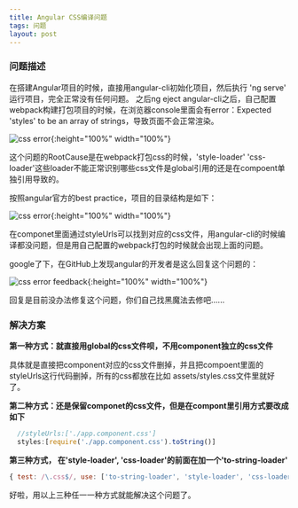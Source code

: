 ```yaml
---
title: Angular CSS编译问题
tags: 问题
layout: post
---
```



### 问题描述

在搭建Angular项目的时候，直接用angular-cli初始化项目，然后执行 'ng serve' 运行项目，完全正常没有任何问题。
之后ng eject angular-cli之后，自己配置webpack构建打包项目的时候，在浏览器console里面会有error：Expected 'styles' to be an array of strings，导致页面不会正常渲染。


![css error]( https://HpArt.github.io/assets/images/posts/issues/issues-angular-css-builderror.png){:height="100%" width="100%"}

这个问题的RootCause是在webpack打包css的时候，'style-loader' 'css-loader'这些loader不能正常识别哪些css文件是global引用的还是在compoent单独引用导致的。

按照angular官方的best practice，项目的目录结构是如下：

![css error]( https://HpArt.github.io/assets/images/posts/issues/issues-angular-project-structure.png){:height="100%" width="100%"}

在componet里面通过styleUrls可以找到对应的css文件，用angular-cli的时候编译都没问题，但是用自己配置的webpack打包的时候就会出现上面的问题。

google了下，在GitHub上发现angular的开发者是这么回复这个问题的：

![css error feedback]( https://HpArt.github.io/assets/images/posts/issues/issues-angular-csserror-feedback.png){:height="100%" width="100%"}

回复是目前没办法修复这个问题，你们自己找黑魔法去修吧......

### 解决方案

**第一种方式：就直接用global的css文件呗，不用component独立的css文件**


具体就是直接把component对应的css文件删掉，并且把compoent里面的styleUrls这行代码删掉，所有的css都放在比如 assets/styles.css文件里就好了。


**第二种方式：还是保留componet的css文件，但是在compont里引用方式要改成如下**

```ts
  //styleUrls:['./app.component.css']
  styles:[require('./app.component.css').toString()]
```

**第三种方式， 在'style-loader', 'css-loader'的前面在加一个'to-string-loader'**

```js
{ test: /\.css$/, use: ['to-string-loader', 'style-loader', 'css-loader'] }
```

好啦，用以上三种任一一种方式就能解决这个问题了。